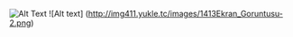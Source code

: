 ![Alt Text](http://img411.yukle.tc/images/5827Ekran_Goruntusu-1.png) ![Alt text] (http://img411.yukle.tc/images/1413Ekran_Goruntusu-2.png)
